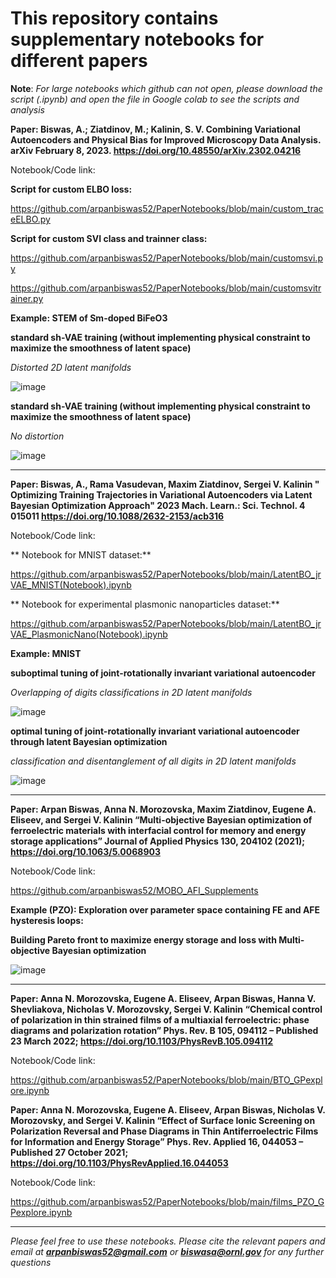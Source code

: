 # This repository contains supplementary notebooks for different papers
**Note**: <i> For large notebooks which github can not open, please download the script (.ipynb) and open the file in Google colab to see the scripts and analysis </i>

**Paper: 
Biswas, A.; Ziatdinov, M.; Kalinin, S. V. Combining Variational Autoencoders and Physical Bias for Improved Microscopy Data Analysis. arXiv February 8, 2023. https://doi.org/10.48550/arXiv.2302.04216**

Notebook/Code link: 

**Script for custom ELBO loss:**

https://github.com/arpanbiswas52/PaperNotebooks/blob/main/custom_traceELBO.py

**Script for custom SVI class and trainner class:**

https://github.com/arpanbiswas52/PaperNotebooks/blob/main/customsvi.py

https://github.com/arpanbiswas52/PaperNotebooks/blob/main/customsvitrainer.py

**Example: STEM of Sm-doped BiFeO3**

**standard sh-VAE training (without implementing physical constraint to maximize the smoothness of latent space)**

<i> Distorted 2D latent manifolds </i>

![image](https://user-images.githubusercontent.com/19354142/217877970-f302e84e-0ea4-4a1c-bb8c-556f4803e574.png)

**standard sh-VAE training (without implementing physical constraint to maximize the smoothness of latent space)**

<i> No distortion </i>

![image](https://user-images.githubusercontent.com/19354142/217877767-0e985143-bc04-4dcc-84ff-b17263f6e9f5.png)

----------------------------------------------------------------------------------------------------------------------------------------------------
**Paper: 
Biswas, A., Rama Vasudevan, Maxim Ziatdinov, Sergei V. Kalinin " Optimizing Training Trajectories in Variational Autoencoders via Latent Bayesian Optimization Approach" 2023 Mach. Learn.: Sci. Technol. 4 015011 https://doi.org/10.1088/2632-2153/acb316**

Notebook/Code link: 

** Notebook for MNIST dataset:**

https://github.com/arpanbiswas52/PaperNotebooks/blob/main/LatentBO_jrVAE_MNIST(Notebook).ipynb

** Notebook for experimental plasmonic nanoparticles dataset:**

https://github.com/arpanbiswas52/PaperNotebooks/blob/main/LatentBO_jrVAE_PlasmonicNano(Notebook).ipynb

**Example: MNIST**

**suboptimal tuning of joint-rotationally invariant variational autoencoder**

<i> Overlapping of digits classifications in 2D latent manifolds </i>

![image](https://user-images.githubusercontent.com/19354142/217884020-d904f8be-340f-44ab-8962-4d9ea6f56d56.png)

**optimal tuning of joint-rotationally invariant variational autoencoder through latent Bayesian optimization**

<i> classification and disentanglement of all digits in 2D latent manifolds </i>

![image](https://user-images.githubusercontent.com/19354142/217883808-a98a2263-ebb3-4958-a5ac-f0246398bf86.png)

----------------------------------------------------------------------------------------------------------------------------------------------------

**Paper: 
Arpan Biswas, Anna N. Morozovska, Maxim Ziatdinov, Eugene A. Eliseev, and Sergei V. Kalinin “Multi-objective Bayesian optimization of ferroelectric materials with interfacial control for memory and energy storage applications” Journal of Applied Physics 130, 204102 (2021); https://doi.org/10.1063/5.0068903**

Notebook/Code link: 

https://github.com/arpanbiswas52/MOBO_AFI_Supplements

**Example (PZO): Exploration over parameter space containing FE and AFE hysteresis loops:**

**Building Pareto front to maximize energy storage and loss with Multi-objective Bayesian optimization**

![image](https://user-images.githubusercontent.com/19354142/217886178-a0f51fd1-ab19-45ef-af64-d197a4ce24f2.png)

----------------------------------------------------------------------------------------------------------------------------------------------------

**Paper: 
Anna N. Morozovska, Eugene A. Eliseev, Arpan Biswas, Hanna V. Shevliakova, Nicholas V. Morozovsky, Sergei V. Kalinin “Chemical control of polarization in thin strained films of a multiaxial ferroelectric: phase diagrams and polarization rotation” Phys. Rev. B 105, 094112 – Published 23 March 2022; https://doi.org/10.1103/PhysRevB.105.094112**

Notebook/Code link: 

https://github.com/arpanbiswas52/PaperNotebooks/blob/main/BTO_GPexplore.ipynb

**Paper: 
Anna N. Morozovska, Eugene A. Eliseev, Arpan Biswas, Nicholas V. Morozovsky, and Sergei V. Kalinin “Effect of Surface Ionic Screening on Polarization Reversal and Phase Diagrams in Thin Antiferroelectric Films for Information and Energy Storage” Phys. Rev. Applied 16, 044053 – Published 27 October 2021; https://doi.org/10.1103/PhysRevApplied.16.044053**

Notebook/Code link: 

https://github.com/arpanbiswas52/PaperNotebooks/blob/main/films_PZO_GPexplore.ipynb

----------------------------------------------------------------------------------------------------------------------------------------------------

<i> Please feel free to use these notebooks. Please cite the relevant papers and email at **arpanbiswas52@gmail.com** or **biswasa@ornl.gov** for any further questions </i>

